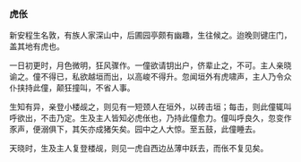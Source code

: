 <script type="text/javascript">
    var head = document.getElementsByTagName('head')[0];
    cssURL = '/public/article_1.css';
    linkTag = document.createElement('link');
    linkTag.href = cssURL;
    linkTag.setAttribute('type','text/css');
    linkTag.setAttribute('rel','stylesheet');
    head.appendChild(linkTag);
</script>
### 虎伥

新安程生名敦，有族人家深山中，后圃园亭颇有幽趣，生往候之。迨晚则键庄门，盖其地有虎也。

一日初更时，月色微明，狂风骤作。一僮欲请钥出户，侪辈止之，不可。主人亲晓谕之。僮不得已，私欲越垣而出，以高峻不得升。忽闻垣外有虎啸声，主人乃令众仆挟持此僮，颠狂撞叫，不省人事。

生知有异，亲登小楼觇之，则见有一短颈人在垣外，以砖击垣；每击，则此僮辄叫呼欲出，不击乃定。生及主人皆知必虎伥也，乃持此僮愈力。僮叫呼良久，忽变作豕声，便溺俱下，其矢亦成猪矢矣。园中之人大惊。至五鼓，此僮睡去。

天晓时，生及主人复登楼觇，则见一虎自西边丛薄中跃去，而伥不复见矣。

